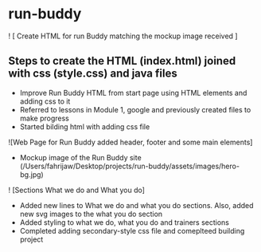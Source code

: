 # run-buddy

! [ Create HTML for run Buddy matching the mockup image received ]

## Steps to create the HTML (index.html) joined with css (style.css) and java files 

* Improve Run Buddy HTML from start page using HTML elements and adding css to it
* Referred to lessons in Module 1, google and previously created files to make progress
* Started bilding html with adding css file

![Web Page for Run Buddy added header, footer and some main elements]
* Mockup image of the Run Buddy site (/Users/fahrijaw/Desktop/projects/run-buddy/assets/images/hero-bg.jpg)

! [Sections What we do and What you do]
* Added new lines to What we do and what you do sections. Also, added new svg images to the what you do section
* Added styling to what we do, what you do and trainers sections
* Completed adding secondary-style css file and comeplteed building project 